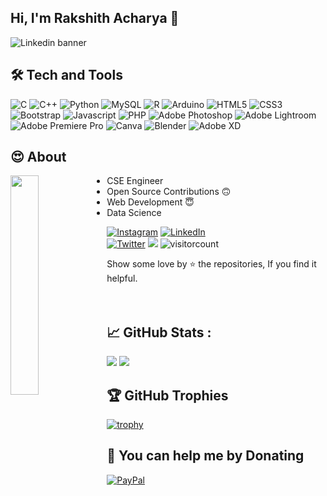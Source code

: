 ## Hi, I'm Rakshith Acharya 👋 
![Linkedin banner](https://user-images.githubusercontent.com/83587918/162585414-8aa14493-3905-4d8f-aad2-2d8cdd795270.png)

## 🛠️ Tech and Tools
![C](https://img.shields.io/badge/c-%2300599C.svg?style=for-the-badge&logo=c&logoColor=white) 
![C++](https://img.shields.io/badge/c++-%2300599C.svg?style=for-the-badge&logo=c%2B%2B&logoColor=white)
![Python](https://img.shields.io/badge/python-3670A0?style=for-the-badge&logo=python&logoColor=ffdd54)
![MySQL](https://img.shields.io/badge/mysql-%23F5792A.svg?style=for-the-badge&logo=mysql&logoColor=white) 
![R](https://img.shields.io/badge/r-%23276DC3.svg?style=for-the-badge&logo=r&logoColor=white)
![Arduino](https://img.shields.io/badge/-Arduino-00979D?style=for-the-badge&logo=Arduino&logoColor=white) 
![HTML5](https://img.shields.io/badge/html5-%23E34F26.svg?style=for-the-badge&logo=html5&logoColor=white)
![CSS3](https://img.shields.io/badge/css3-%231572B6.svg?style=for-the-badge&logo=css3&logoColor=white)
![Bootstrap](https://img.shields.io/badge/bootstrap-%23563D7C.svg?style=for-the-badge&logo=bootstrap&logoColor=white) 
![Javascript](https://img.shields.io/badge/javascript-%231572B6.svg?style=for-the-badge&logo=javascript&logoColor=lemonyellow)
![PHP](https://img.shields.io/badge/php-%23777BB4.svg?style=for-the-badge&logo=php&logoColor=white) 
![Adobe Photoshop](https://img.shields.io/badge/adobephotoshop-%2331A8FF.svg?style=for-the-badge&logo=adobephotoshop&logoColor=28464B) 
![Adobe Lightroom](https://img.shields.io/badge/Adobe%20Lightroom-31A8FF.svg?style=for-the-badge&logo=Adobe%20Lightroom&logoColor=28464B) 
![Adobe Premiere Pro](https://img.shields.io/badge/Adobe%20Premiere%20Pro-9999FF.svg?style=for-the-badge&logo=Adobe%20Premiere%20Pro&logoColor=28464B) 
![Canva](https://img.shields.io/badge/Canva-%2300C4CC.svg?style=for-the-badge&logo=Canva&logoColor=white) 
![Blender](https://img.shields.io/badge/blender-%23F5792A.svg?style=for-the-badge&logo=blender&logoColor=white) 
![Adobe XD](https://img.shields.io/badge/Adobe%20XD-470137?style=for-the-badge&logo=Adobe%20XD&logoColor=#FF61F6)

## 😍 About 
<img align="left" width="30%" src="https://octodex.github.com/images/daftpunktocat-guy.gif">
 
- CSE Engineer
- Open Source Contributions 🙃
- Web Development 😇
- Data Science 
  
[![Instagram](https://img.shields.io/badge/Instagram-%23E4405F.svg?logo=Instagram&logoColor=white)](https://instagram.com/rakshixh)
[![LinkedIn](https://img.shields.io/badge/LinkedIn-%230077B5.svg?logo=linkedin&logoColor=white)](https://linkedin.com/in/rakshixh)  
[![Twitter](https://img.shields.io/badge/Twitter-%231DA1F2.svg?logo=Twitter&logoColor=white)](https://twitter.com/rakshixh)
<a href=https://www.youtube.com/channel/UCoPPOzdy8Z6r68F27zXeJDw> <img src="https://img.shields.io/youtube/channel/views/UCoPPOzdy8Z6r68F27zXeJDw?style=social"></a>
![visitorcount](https://komarev.com/ghpvc/?username=rakshixh&label=Visitors+Count&color=brightgreen)

Show some love by ⭐ the repositories, If you find it helpful.
<br>
<br>
<br>

## 📈 GitHub Stats :
![](https://github-readme-stats.vercel.app/api/top-langs/?username=rakshixh&theme=nightowl&bg_color=264653&title_color=E9C46A&text_color=E9C46A&border_radius=10&hide_border=false&langs_count=10&include_all_commits=true&count_private=true&layout=compact&card_width=1000)
<img src="https://activity-graph.herokuapp.com/graph?username=rakshixh&theme=dracula&bg_color=264653&color=E9C46A&line=F4A261&point=E76F51&area=true&hide_border=false">

## 🏆 GitHub Trophies
[![trophy](https://github-profile-trophy.vercel.app/?username=rakshixh&margin-w=15&theme=dracula&title=Commits,Repositories)](https://github.com/rakshixh/github-profile-trophy)

## 💸 You can help me by Donating
[![PayPal](https://img.shields.io/badge/PayPal-00457C?style=for-the-badge&logo=paypal&logoColor=white)](https://www.paypal.com/paypalme/rakshixh) 
